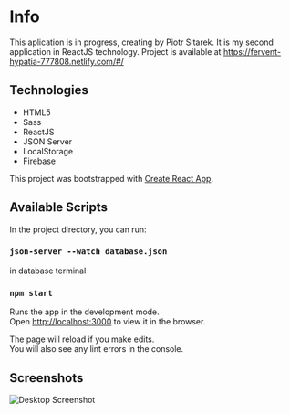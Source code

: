 # Info
This aplication is in progress, creating by Piotr Sitarek. 
It is my second application in ReactJS technology. 
Project is available at https://fervent-hypatia-777808.netlify.com/#/ 



## Technologies
* HTML5
* Sass
* ReactJS
* JSON Server
* LocalStorage
* Firebase

This project was bootstrapped with [Create React App](https://github.com/facebook/create-react-app).

## Available Scripts

In the project directory, you can run:

### `json-server --watch database.json` 

in database terminal 

### `npm start`

Runs the app in the development mode.<br />
Open [http://localhost:3000](http://localhost:3000) to view it in the browser.

The page will reload if you make edits.<br />
You will also see any lint errors in the console.

## Screenshots
![Desktop Screenshot](./screen_images/admin_page.png)


